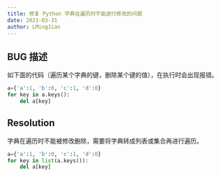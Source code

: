 ```yaml
---
title: 修复 Python 字典在遍历时不能进行修改的问题
date: 2021-03-31
author: LMingJian
---
```


## BUG 描述

如下面的代码（遍历某个字典的键，删除某个键的值），在执行时会出现报错。

```python
a={'a':1, 'b':0, 'c':1, 'd':0}
for key in a.keys():
	del a[key]
```

## Resolution

字典在遍历时不能被修改删除，需要将字典转成列表或集合再进行遍历。

```python
a={'a':1, 'b':0, 'c':1, 'd':0}
for key in list(a.keys()):
	del a[key]
```

